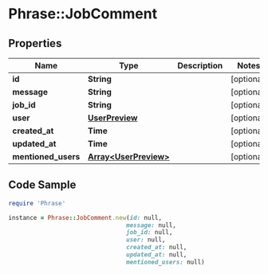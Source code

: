 # Phrase::JobComment

## Properties

Name | Type | Description | Notes
------------ | ------------- | ------------- | -------------
**id** | **String** |  | [optional] 
**message** | **String** |  | [optional] 
**job_id** | **String** |  | [optional] 
**user** | [**UserPreview**](UserPreview.md) |  | [optional] 
**created_at** | **Time** |  | [optional] 
**updated_at** | **Time** |  | [optional] 
**mentioned_users** | [**Array&lt;UserPreview&gt;**](UserPreview.md) |  | [optional] 

## Code Sample

```ruby
require 'Phrase'

instance = Phrase::JobComment.new(id: null,
                                 message: null,
                                 job_id: null,
                                 user: null,
                                 created_at: null,
                                 updated_at: null,
                                 mentioned_users: null)
```


